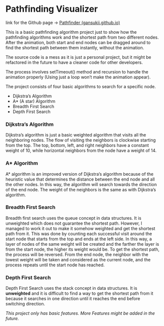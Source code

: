 
# Pathfinding Visualizer

link for the Github page -> [Pathfinder (gansukii.github.io)](https://gansukii.github.io/Pathfinding-Visualizer/)

This is a basic pathfinding algorithm project just to show how the pathfinding algorithms work and the shortest path from two different nodes. After the animation, both start and end nodes can be dragged around to find the shortest path between them instantly, without the animation.

The source code is a mess as it is just a personal project, but it might be refactored in the future to have a cleaner code for other developers.

The process involves setTimeout() method and recursion to handle the animation properly (Using just a loop won’t make the animation appear).

The project consists of four basic algorithms to search for a specific node.

-   Dijkstra’s Algorithm
-   A* (A star) Algorithm
-   Breadth First Search
-   Depth First Search

### Dijkstra’s Algorithm

Dijkstra’s algorithm is just a basic weighted algorithm that visits all the neighboring nodes. The flow of visiting the neighbors is clockwise starting from the top. The top, bottom, left, and right neighbors have a constant weight of 10, while horizontal neighbors from the node have a weight of 14.

### A* Algorithm

A* algorithm is an improved version of Dijkstra’s algorithm because of the heuristic value that determines the distance between the end node and all the other nodes. In this way, the algorithm will search towards the direction of the end node. The weight of the neighbors is the same as with Dijkstra’s algorithm.

### Breadth First Search

Breadth first search uses the queue concept in data structures. It is unweighted which does not guarantee the shortest path. However, I managed to work it out to make it somehow weighted and get the shortest path from it. This was done by counting each successful visit around the start node that starts from the top and ends at the left side. In this way, a layer of nodes of the same weight will be created and the farther the layer is from the start node, the higher its weight would be. To get the shortest path, the process will be reversed. From the end node, the neighbor with the lowest weight will be taken and considered as the current node, and the process repeats until the start node has reached.

### Depth First Search

Depth First Search uses the stack concept in data structures. It is **unweighted** and it is difficult to find a way to get the shortest path from it because it searches in one direction until it reaches the end before switching direction.

_This project only has basic features. More Features might be added in the future._
